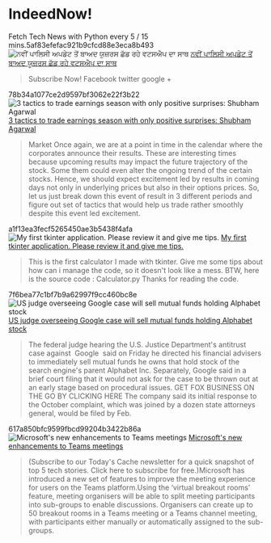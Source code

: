 # IndeedNow!
Fetch Tech News with Python every 5 / 15 mins.5af83efefac921b9cfcd88e3eca8b493
![ਨਵੀਂ ਪਾਲਿਸੀ ਅਪਡੇਟ ਤੋਂ ਬਾਅਦ ਯੂਜ਼ਰਸ ਛੱਡ ਰਹੇ ਵਟਸਐਪ ਦਾ ਸਾਥ](https://static.jagbani.com/multimedia/2021_1image_12_44_573300397whatsapp-ll.jpg "ਨਵੀਂ ਪਾਲਿਸੀ ਅਪਡੇਟ ਤੋਂ ਬਾਅਦ ਯੂਜ਼ਰਸ ਛੱਡ ਰਹੇ ਵਟਸਐਪ ਦਾ ਸਾਥ")
[ਨਵੀਂ ਪਾਲਿਸੀ ਅਪਡੇਟ ਤੋਂ ਬਾਅਦ ਯੂਜ਼ਰਸ ਛੱਡ ਰਹੇ ਵਟਸਐਪ ਦਾ ਸਾਥ](https://jagbani.punjabkesari.in/gadgets/news/users-ditch-whatsapp-after-policy-update-1261592)


> Subscribe Now! Facebook twitter google +


78b34a1077ce2d9597bf3062e22f3b22
![3 tactics to trade earnings season with only positive surprises: Shubham Agarwal](https://images.moneycontrol.com/static-mcnews/2017/04/fando_market-1-770x433.jpg "3 tactics to trade earnings season with only positive surprises: Shubham Agarwal")
[3 tactics to trade earnings season with only positive surprises: Shubham Agarwal](https://www.moneycontrol.com/news/technicals/3-tactics-to-trade-earnings-seasononly-positive-surprises-shubham-agarwal_14652501.html)


> Market Once again, we are at a point in time in the calendar where the corporates announce their results. These are interesting times because upcoming results may impact the future trajectory of the stock. Some them could even alter the ongoing trend of the certain stocks. Hence, we should expect excitement led by results in coming days not only in underlying prices but also in their options prices. So, let us just break down this event of result in 3 different periods and figure out set of tactics that would help us trade rather smoothly despite this event led excitement.


a1f13ea3fecf5265450ae3b5438f4afa
![My first tkinter application. Please review it and give me tips.](https://www.redditstatic.com/desktop2x/img/favicon/apple-icon-57x57.png "My first tkinter application. Please review it and give me tips.")
[My first tkinter application. Please review it and give me tips.](https://www.reddit.com/r/Python/comments/ktmab0/my_first_tkinter_application_please_review_it_and/)


> This is the first calculator I made with tkinter. Give me some tips about how can i manage the code, so it doesn't look like a mess. BTW, here is the source code : Calculator.py Thanks for reading the code.


7f6bea77c1bf7b9a62997f9cc460bc8e
![US judge overseeing Google case will sell mutual funds holding Alphabet stock](https://a57.foxnews.com/static.foxbusiness.com/foxbusiness.com/content/uploads/2020/12/0/0/Google-AP.jpg?ve=1&tl=1 "US judge overseeing Google case will sell mutual funds holding Alphabet stock")
[US judge overseeing Google case will sell mutual funds holding Alphabet stock](https://www.foxbusiness.com/technology/us-judge-overseeing-google-case-will-sell-mutual-funds-holding-alphabet-stock)


> The federal judge hearing the U.S. Justice Department's antitrust case against  Google  said on Friday he directed his financial advisers to immediately sell mutual funds he owns that hold stock of the search engine's parent Alphabet Inc. Separately, Google said in a brief court filing that it would not ask for the case to be thrown out at an early stage based on procedural issues. GET FOX BUSINESS ON THE GO BY CLICKING HERE The company said its initial response to the October complaint, which was joined by a dozen state attorneys general, would be filed by Feb.


617a850bfc9599fbcd99204b3422b86a
![Microsoft's new enhancements to Teams meetings](https://www.thehindu.com/sci-tech/technology/rnrryd/article33169626.ece/ALTERNATES/LANDSCAPE_615/MS-Teams "Microsoft's new enhancements to Teams meetings")
[Microsoft's new enhancements to Teams meetings](https://www.thehindu.com/sci-tech/technology/microsofts-new-enhancements-to-teams-meetings/article33535307.ece)


> (Subscribe to our Today's Cache newsletter for a quick snapshot of top 5 tech stories. Click here to subscribe for free.)Microsoft has introduced a new set of features to improve the meeting experience for users on the Teams platform.Using the ‘virtual breakout rooms' feature, meeting organisers will be able to split meeting participants into sub-groups to enable discussions. Organisers can create up to 50 breakout rooms in a Teams meeting or a Teams channel meeting, with participants either manually or automatically assigned to the sub-groups.


